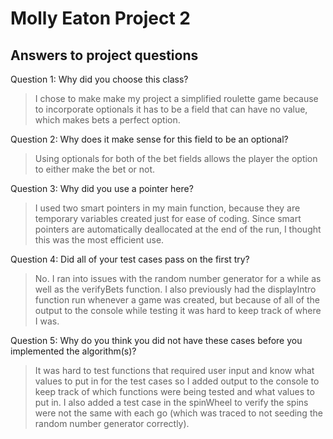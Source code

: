 # Molly Eaton Project 2
## Answers to project questions

Question 1:
Why did you choose this class?
>I chose to make make my project a simplified roulette game because to incorporate
>optionals it has to be a field that can have no value, which makes
>bets a perfect option.

Question 2:
Why does it make sense for this field to be an
optional?
>Using optionals for both of the bet fields allows the player the
>option to either make the bet or not.

Question 3:
Why did you use a pointer here?
>I used two smart pointers in my main function, because they are
>temporary variables created just for ease of coding. Since smart pointers
>are automatically deallocated at the end of the run, I thought this was the 
>most efficient use.

Question 4:
Did all of your test cases pass on
the first try? 
>No. I ran into issues with the random number generator for a while
>as well as the verifyBets function. I also previously had the displayIntro
>function run whenever a game was created, but because of all of the output to 
>the console while testing it was hard to keep track of where I was. 

Question 5:
Why do you think you did not have these cases before you implemented the
algorithm(s)?
>It was hard to test functions that required user input and know what values to put
>in for the test cases so I added output to the console to keep track of which
>functions were being tested and what values to put in. I also added a test case
>in the spinWheel to verify the spins were not the same with each go (which was traced 
>to not seeding the random number generator correctly).



